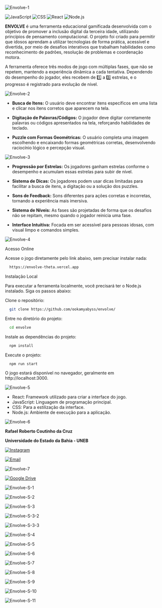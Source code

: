 ![Envolve-1](./src/assets/readme/1.png)

![JavaScript](https://img.shields.io/badge/JavaScript-ES6%2B-yellow)
![CSS](https://img.shields.io/badge/CSS-3-blue)
![React](https://img.shields.io/badge/React-18.3.1-61DAFB)
![Node.js](https://img.shields.io/badge/Node.js-22.7.0-green)

**ENVOLVE** é uma ferramenta educacional gamificada desenvolvida com o objetivo de promover a inclusão digital da terceira idade, utilizando princípios de pensamento computacional. O projeto foi criado para permitir que idosos aprendam a utilizar tecnologias de forma prática, acessível e divertida, por meio de desafios interativos que trabalham habilidades como reconhecimento de padrões, resolução de problemas e coordenação motora.

A ferramenta oferece três modos de jogo com múltiplas fases, que não se repetem, mantendo a experiência dinâmica a cada tentativa. Dependendo do desempenho do jogador, eles recebem de 1️⃣ a 3️⃣ estrelas, e o progresso é registrado para evolução de nível.

![Envolve-2](./src/assets/readme/2.png)

- **Busca de Itens:** O usuário deve encontrar itens específicos em uma lista e clicar nos itens corretos que aparecem na tela.

- **Digitação de Palavras/Códigos:** O jogador deve digitar corretamente palavras ou códigos apresentados na tela, reforçando habilidades de teclado.

- **Puzzle com Formas Geométricas:** O usuário completa uma imagem escolhendo e encaixando formas geométricas corretas, desenvolvendo raciocínio lógico e percepção visual.

![Envolve-3](./src/assets/readme/3.png)

- **Progressão por Estrelas:** Os jogadores ganham estrelas conforme o desempenho e acumulam essas estrelas para subir de nível.

- **Sistema de Dicas:** Os jogadores podem usar dicas limitadas para facilitar a busca de itens, a digitação ou a solução dos puzzles.

- **Sons de Feedback:** Sons diferentes para ações corretas e incorretas, tornando a experiência mais imersiva.

- **Sistema de Níveis:**  As fases são projetadas de forma que os desafios não se repitam, mesmo quando o jogador reinicia uma fase.

- **Interface Intuitiva:** Focada em ser acessível para pessoas idosas, com visual limpo e comandos simples.

![Envolve-4](./src/assets/readme/4.png)

Acesso Online

Acesse o jogo diretamente pelo link abaixo, sem precisar instalar nada:

```bash
  https://envolve-theta.vercel.app
```

Instalação Local

Para executar a ferramenta localmente, você precisará ter o Node.js instalado. Siga os passos abaixo:

Clone o repositório:

```bash
  git clone https://github.com/ookamyabyss/envolve/
```
Entre no diretório do projeto:

```bash
  cd envolve
```

Instale as dependências do projeto:

```bash
  npm install
```

Execute o projeto:

```bash
  npm run start
```

O jogo estará disponível no navegador, geralmente em http://localhost:3000.

![Envolve-5](./src/assets/readme/5.png)

- React: Framework utilizado para criar a interface do jogo.
- JavaScript: Linguagem de programação principal.
- CSS: Para a estilização da interface.
- Node.js: Ambiente de execução para a aplicação.


![Envolve-6](./src/assets/readme/6.png)

**Rafael Roberto Coutinho da Cruz**

**Universidade do Estado da Bahia - UNEB**

[![Instagram](https://img.shields.io/badge/Instagram-E4405F?style=for-the-badge&logo=instagram&logoColor=white)](https://www.instagram.com/_muad.dib/)  

[![Email](https://img.shields.io/badge/Email-D14836?style=for-the-badge&logo=gmail&logoColor=white)](mailto:rafaelzinhoccruz@gmail.com)


![Envolve-7](./src/assets/readme/7.png)

[![Google Drive](https://img.shields.io/badge/Google_Drive-4285F4?style=for-the-badge&logo=google-drive&logoColor=white)](https://drive.google.com/drive/folders/1J0pIsvh70QBLhnvhZas4c8o_lA9namid?usp=sharing)

![Envolve-S-1](./src/assets/screenshort/1.png)

![Envolve-S-2](./src/assets/screenshort/2.png)

![Envolve-S-3](./src/assets/screenshort/3.png)

![Envolve-S-3-2](./src/assets/screenshort/3-2.png)

![Envolve-S-3-3](./src/assets/screenshort/3-3.png)

![Envolve-S-4](./src/assets/screenshort/4.png)

![Envolve-S-5](./src/assets/screenshort/5.png)

![Envolve-S-6](./src/assets/screenshort/6.png)

![Envolve-S-7](./src/assets/screenshort/7.png)

![Envolve-S-8](./src/assets/screenshort/8.png)

![Envolve-S-9](./src/assets/screenshort/9.png)

![Envolve-S-10](./src/assets/screenshort/10.png)

![Envolve-S-11](./src/assets/screenshort/11.png)
